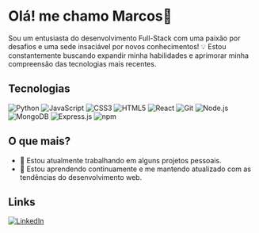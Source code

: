 # Olá! me chamo Marcos👋

Sou um entusiasta do desenvolvimento Full-Stack com uma paixão por desafios e uma sede insaciável por novos conhecimentos! 💡 Estou constantemente buscando expandir minha habilidades e aprimorar minha compreensão das tecnologias mais recentes.



## Tecnologias

![Python](https://img.shields.io/badge/-Python-blue?style=for-the-badge&logo=python)
![JavaScript](https://img.shields.io/badge/-JavaScript-yellow?style=for-the-badge&logo=javascript)
![CSS3](https://img.shields.io/badge/-CSS3-blueviolet?style=for-the-badge&logo=css3)
![HTML5](https://img.shields.io/badge/-HTML5-orange?style=for-the-badge&logo=html5)
![React](https://img.shields.io/badge/-React-blue?style=for-the-badge&logo=react)
![Git](https://img.shields.io/badge/-Git-black?style=for-the-badge&logo=git)
![Node.js](https://img.shields.io/badge/-Node.js-green?style=for-the-badge&logo=node.js)
![MongoDB](https://img.shields.io/badge/-MongoDB-green?style=for-the-badge&logo=mongodb)
![Express.js](https://img.shields.io/badge/-Express.js-lightgrey?style=for-the-badge&logo=express)
![npm](https://img.shields.io/badge/-npm-red?style=for-the-badge&logo=npm)

## O que mais?

- 🔭 Estou atualmente trabalhando em alguns projetos pessoais.
- 🌱 Estou aprendendo continuamente e me mantendo atualizado com as tendências do desenvolvimento web.

## Links 

[![LinkedIn](https://img.shields.io/badge/-LinkedIn-blue?style=for-the-badge&logo=linkedin)](https://www.linkedin.com/in/marcos-goncalves-3bba52196/)

